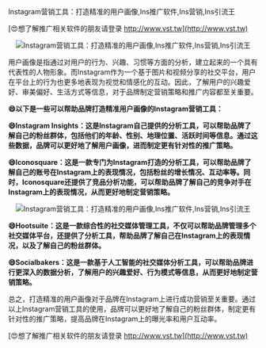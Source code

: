 Instagram营销工具：打造精准的用户画像,Ins推广软件,Ins营销,Ins引流王

[😍想了解推广相关软件的朋友请登录 http://www.vst.tw](http://www.vst.tw)

 <center><img src="https://vst.tw/MP4/tuiguang/png/6.png" alt="Instagram营销工具：打造精准的用户画像,Ins推广软件,Ins营销,Ins引流王"></center>

用户画像是指通过对用户的行为、兴趣、习惯等方面的分析，建立起来的一个具有代表性的人物形象。而Instagram作为一个基于图片和视频分享的社交平台，用户在平台上的行为也更多地表现为视觉和情感化的互动。因此，了解用户的兴趣爱好、审美偏好、生活方式等信息，对于品牌制定营销策略和推广内容都至关重要。

**😄以下是一些可以帮助品牌打造精准用户画像的Instagram营销工具：**

**😄Instagram Insights：这是Instagram自己提供的分析工具，可以帮助品牌了解自己的粉丝群体，包括他们的年龄、性别、地理位置、活跃时间等信息。通过这些数据，品牌可以更好地了解用户画像，进而制定更有针对性的推广策略。**

**😄Iconosquare：这是一款专门为Instagram打造的分析工具，可以帮助品牌了解自己的账号在Instagram上的表现情况，包括粉丝的增长情况、互动率等。同时，Iconosquare还提供了竞品分析功能，可以帮助品牌了解自己的竞争对手在Instagram上的表现情况，从而更好地制定营销策略。**

 <center><img src="https://vst.tw/MP4/tuiguang/png/7.png" alt="Instagram营销工具：打造精准的用户画像,Ins推广软件,Ins营销,Ins引流王"></center>

**😄Hootsuite：这是一款综合性的社交媒体管理工具，不仅可以帮助品牌管理多个社交媒体平台，还提供了分析工具，帮助品牌了解自己在Instagram上的表现情况，以及了解自己的粉丝群体。**

**😄Socialbakers：这是一款基于人工智能的社交媒体分析工具，可以帮助品牌进行更深入的数据分析，了解用户的兴趣爱好、行为模式等信息，从而更好地制定营销策略。**

总之，打造精准的用户画像对于品牌在Instagram上进行成功营销至关重要。通过以上Instagram营销工具的使用，品牌可以更好地了解自己的粉丝群体，制定更有针对性的推广策略，提高品牌在Instagram上的曝光率和用户互动率。

[😍想了解推广相关软件的朋友请登录 http://www.vst.tw](http://www.vst.tw)



